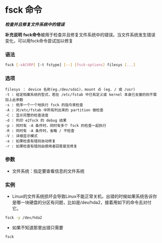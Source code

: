 # fsck 命令
***检查并且修复文件系统中的错误***

**补充说明**
**fsck命令**被用于检查并且修复文件系统中的错误。当文件系统发生错误变化，可以用fsck命令尝试加以修复

### 语法
```bash
fsck [-sACVRP] [-t fstype] [--] [fsck-options] filesys [...]
```

### 选项
```
filesys ： device 名称(eg./dev/sda1)，mount 点 (eg. / 或 /usr)
-t : 给定档案系统的型式，若在 /etc/fstab 中已有定义或 kernel 本身已支援的则不需加上此参数
-s : 依序一个一个地执行 fsck 的指令来检查
-A : 对/etc/fstab 中所有列出来的 partition 做检查
-C : 显示完整的检查进度
-d : 列印 e2fsck 的 debug 结果
-p : 同时有 -A 条件时，同时有多个 fsck 的检查一起执行
-R : 同时有 -A 条件时，省略 / 不检查
-V : 详细显示模式
-a : 如果检查有错则自动修复
-r : 如果检查有错则由使用者回答是否修复
```
### 参数
- 文件系统：指定要查看信息的文件系统

### 实例
- Linux的文件系统损坏会导致Linux不能正常关机，出错的时候如果系统告诉你是哪一块硬盘的分区有问题，比如是/dev/hda2，接着用如下的命令去对付它。
```bash
fsck -y /dev/hda2
```

- 如果不知道那里出错只需要
```bash
fsck
```

	
